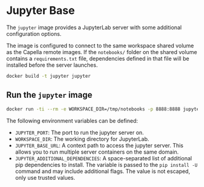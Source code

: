 <!--
 ~ SPDX-FileCopyrightText: Copyright DB InfraGO AG and contributors
 ~ SPDX-License-Identifier: Apache-2.0
 -->

# Jupyter Base

The `jupyter` image provides a JupyterLab server with some additional
configuration options.

The image is configured to connect to the same workspace shared volume as the
Capella remote images. If the `notebooks/` folder on the shared volume contains
a `requirements.txt` file, dependencies defined in that file will be installed
before the server launches.

```zsh
docker build -t jupyter jupyter
```

## Run the `jupyter` image

```zsh
docker run -ti --rm -e WORKSPACE_DIR=/tmp/notebooks -p 8888:8888 jupyter-notebook
```

The following environment variables can be defined:

- `JUPYTER_PORT`: The port to run the jupyter server on.
- `WORKSPACE_DIR`: The working directory for JupyterLab.
- `JUPYTER_BASE_URL`: A context path to access the jupyter server. This allows
  you to run multiple server containers on the same domain.
- `JUPYTER_ADDITIONAL_DEPENDENCIES`: A space-separated list of additional pip
  dependencies to install. The variable is passed to the `pip install -U`
  command and may include additional flags. The value is not escaped, only use
  trusted values.
